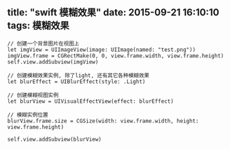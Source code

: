 title: "swift 模糊效果"
date: 2015-09-21 16:10:10
tags: 模糊效果
---
  
    // 创建一个背景图片在视图上
    let imgView = UIImageView(image: UIImage(named: "test.png"))
    imgView.frame = CGRectMake(0, 0, view.frame.width, view.frame.height)
    self.view.addSubview(imgView)
    
    // 创建模糊效果实例, 除了light, 还有其它各种模糊效果
    let blurEffect = UIBlurEffect(style: .Light)
    
    // 创建模糊视图实例
    let blurView = UIVisualEffectView(effect: blurEffect)
    
    // 模糊实例位置
    blurView.frame.size = CGSize(width: view.frame.width, height: view.frame.height)
    
    self.view.addSubview(blurView)